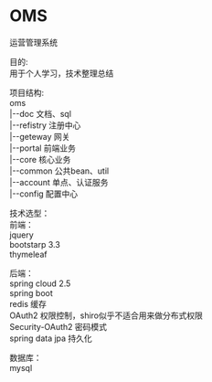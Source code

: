 # OMS
运营管理系统

目的:  
用于个人学习，技术整理总结

项目结构:  
oms  
|--doc 文档、sql  
|--refistry 注册中心  
|--geteway 网关  
|--portal 前端业务  
|--core 核心业务  
|--common 公共bean、util  
|--account 单点、认证服务  
|--config 配置中心


技术选型：  
前端：  
 jquery  
 bootstarp 3.3  
 thymeleaf
 
后端：  
spring cloud 2.5   
spring boot  
redis  缓存  
OAuth2  权限控制，shiro似乎不适合用来做分布式权限    
Security-OAuth2 密码模式  
spring data jpa 持久化

数据库：  
mysql
